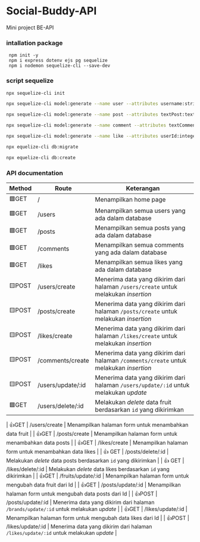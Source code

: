 # Social-Buddy-API

Mini project BE-API

### intallation package

```
 npm init -y
 npm i express dotenv ejs pg sequelize
 npm i nodemon sequelize-cli --save-dev
```

### script sequelize

```bash
npx sequelize-cli init

npx sequelize-cli model:generate --name user --attributes username:string,email:string,password:string,image:string

npx sequelize-cli model:generate --name post --attributes textPost:text,userId:integer,image:string

npx sequelize-cli model:generate --name comment --attributes textComment:text,postId:integer,image:string

npx sequelize-cli model:generate --name like --attributes userId:integer,postId:integer,dateLike:date

npx equelize-cli db:migrate

npx equelize-cli db:create

```

### API documentation

| Method | Route             | Keterangan                                                                             |
| ------ | ----------------- | -------------------------------------------------------------------------------------- |
| 🟩GET  | /                 | Menampilkan home page                                                                  |
| 🟩GET  | /users            | Menampilkan semua users yang ada dalam database                                        |
| 🟩GET  | /posts            | Menampilkan semua posts yang ada dalam database                                        |
| 🟩GET  | /comments         | Menampilkan semua comments yang ada dalam database                                     |
| 🟩GET  | /likes            | Menampilkan semua likes yang ada dalam database                                        |
| 🟨POST | /users/create     | Menerima data yang dikirim dari halaman `/users/create` untuk melakukan _insertion_    |
| 🟨POST | /posts/create     | Menerima data yang dikirim dari halaman `/posts/create` untuk melakukan _insertion_    |
| 🟨POST | /likes/create     | Menerima data yang dikirim dari halaman `/likes/create` untuk melakukan _insertion_    |
| 🟨POST | /comments/create  | Menerima data yang dikirim dari halaman `/comments/create` untuk melakukan _insertion_ |
| 🟨POST | /users/update/:id | Menerima data yang dikirim dari halaman `/users/update/:id` untuk melakukan _update_   |
| 🟩GET  | /users/delete/:id | Melakukan _delete_ data fruit berdasarkan `id` yang dikirimkan                         |

| 👍GET | /users/create | Menampilkan halaman form untuk menambahkan data fruit |
| 👍GET | /posts/create | Menampilkan halaman form untuk menambahkan data posts |
| 👍GET | /likes/create | Menampilkan halaman form untuk menambahkan data likes |
| 👍 GET | /posts/delete/:id | Melakukan _delete_ data posts berdasarkan `id` yang dikirimkan |
| 👍 GET | /likes/delete/:id | Melakukan _delete_ data likes berdasarkan `id` yang dikirimkan |
| 👍GET | /fruits/update/:id | Menampilkan halaman form untuk mengubah data fruit dari Id |
| 👍GET | /posts/update/:id | Menampilkan halaman form untuk mengubah data posts dari Id |
| 👍POST | /posts/update/:id | Menerima data yang dikirim dari halaman `/brands/update/:id` untuk melakukan _update_ |
| 👍GET | /likes/update/:id | Menampilkan halaman form untuk mengubah data likes dari Id |
| 👍POST | /likes/update/:id | Menerima data yang dikirim dari halaman `/likes/update/:id` untuk melakukan _update_ |
